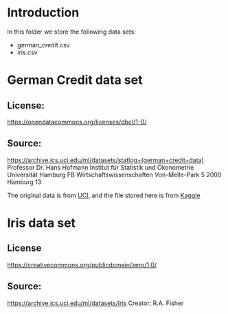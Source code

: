 # Introduction

In this folder we store the following data sets:

- german_credit.csv
- iris.csv

# German Credit data set

## License:
https://opendatacommons.org/licenses/dbcl/1-0/

## Source:
https://archive.ics.uci.edu/ml/datasets/statlog+(german+credit+data)
Professor Dr. Hans Hofmann
Institut für Statistik und Ökonometrie
Universität Hamburg
FB Wirtschaftswissenschaften
Von-Melle-Park 5
2000 Hamburg 13

The original data is from [UCI](https://archive.ics.uci.edu/ml/datasets/statlog+(german+credit+data)),
and the file stored here is from [Kaggle](https://www.kaggle.com/uciml/german-credit)

# Iris data set

## License
https://creativecommons.org/publicdomain/zero/1.0/

## Source:
https://archive.ics.uci.edu/ml/datasets/Iris
Creator:
R.A. Fisher
